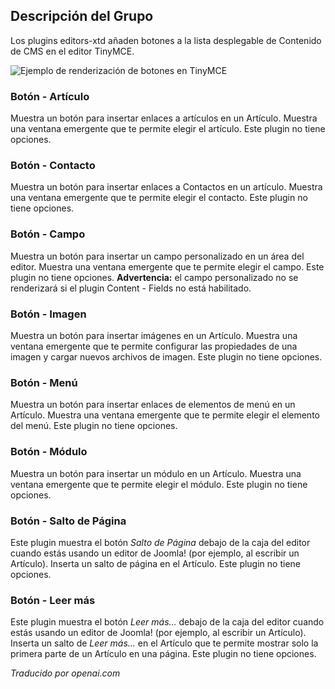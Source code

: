 <!-- Filename: Chunk4x:Extensions_Plugin_Manager_Edit_Button_Group  / Display title: Groupe de Boutons des Éditeurs Xtd -->

## Descripción del Grupo

Los plugins editors-xtd añaden botones a la lista desplegable de Contenido de CMS en el editor TinyMCE.

![Ejemplo de renderización de botones en TinyMCE](../../../en/images/plugins/plugin-group-editors-extended.png)

### Botón - Artículo

Muestra un botón para insertar enlaces a artículos en un Artículo. Muestra una ventana emergente que te permite elegir el artículo. Este plugin no tiene opciones.

### Botón - Contacto

Muestra un botón para insertar enlaces a Contactos en un artículo. Muestra una ventana emergente que te permite elegir el contacto. Este plugin no tiene opciones.

### Botón - Campo

Muestra un botón para insertar un campo personalizado en un área del editor. Muestra una ventana emergente que te permite elegir el campo. Este plugin no tiene opciones. **Advertencia:** el campo personalizado no se renderizará si el plugin Content - Fields no está habilitado.

### Botón - Imagen

Muestra un botón para insertar imágenes en un Artículo. Muestra una ventana emergente que te permite configurar las propiedades de una imagen y cargar nuevos archivos de imagen. Este plugin no tiene opciones.

### Botón - Menú

Muestra un botón para insertar enlaces de elementos de menú en un Artículo. Muestra una ventana emergente que te permite elegir el elemento del menú. Este plugin no tiene opciones.

### Botón - Módulo

Muestra un botón para insertar un módulo en un Artículo. Muestra una ventana emergente que te permite elegir el módulo. Este plugin no tiene opciones.

### Botón - Salto de Página

Este plugin muestra el botón *Salto de Página* debajo de la caja del editor cuando estás usando un editor de Joomla! (por ejemplo, al escribir un Artículo). Inserta un salto de página en el Artículo. Este plugin no tiene opciones.

### Botón - Leer más

Este plugin muestra el botón *Leer más...* debajo de la caja del editor cuando estás usando un editor de Joomla! (por ejemplo, al escribir un Artículo). Inserta un salto de *Leer más...* en el Artículo que te permite mostrar solo la primera parte de un Artículo en una página. Este plugin no tiene opciones.

*Traducido por openai.com*

